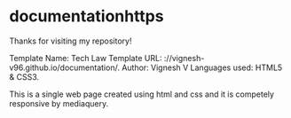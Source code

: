 # documentationhttps
Thanks for visiting my repository!

Template Name: Tech Law
Template URL: ://vignesh-v96.github.io/documentation/.
Author: Vignesh V
Languages used: HTML5 & CSS3.

This is a single web page created using html and css and it is competely responsive by mediaquery.
